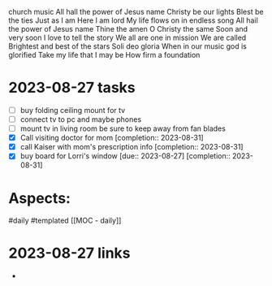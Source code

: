 
church music
All hall the power of Jesus name
Christy be our lights
Blest be the ties
Just as I am
Here I am lord
My life flows on in endless song
All hail the power of Jesus name
Thine the amen
O Christy the same
Soon and very soon
I love to tell the story
We all are one in mission
We are called
Brightest and best of the stars
Soli deo gloria
When in our music god is glorified
Take my life that I may be
How firm a foundation

# 2023-08-27 tasks

- [ ] buy folding ceiling mount for tv
- [ ] connect tv to pc and maybe phones
- [ ] mount tv in living room be sure to keep away from fan blades
- [x] Call visiting doctor for mom  [completion:: 2023-08-31]
- [x] call Kaiser with mom's prescription info  [completion:: 2023-08-31]
- [x] buy board for Lorri's window  [due:: 2023-08-27]  [completion:: 2023-08-31]

# Aspects:
#daily #templated
[[MOC - daily]]

# 2023-08-27 links
- 


